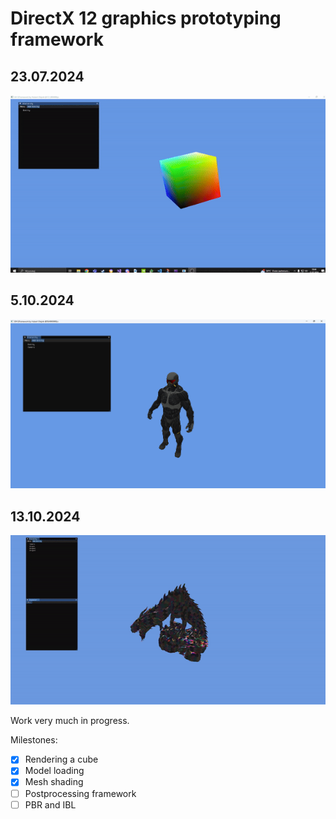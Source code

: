 # DirectX 12 graphics prototyping framework
## 23.07.2024
<p align="center">
  <img src="gh-content/ezgif-4-31820ea725.gif" />
</p>

## 5.10.2024
<p align="center">
  <img src="gh-content/05102024.png" />
</p>

## 13.10.2024
<p align="center">
  <img src="gh-content/mesh_shaders.gif" />
</p>

Work very much in progress.

Milestones:

- [X] Rendering a cube
- [x] Model loading
- [x] Mesh shading
- [ ] Postprocessing framework
- [ ] PBR and IBL
